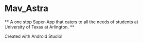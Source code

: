 # Mav_Astra
** A one stop Super-App that caters to all the needs of students at University of Texas at Arlington. **

Created with Android Studio!
